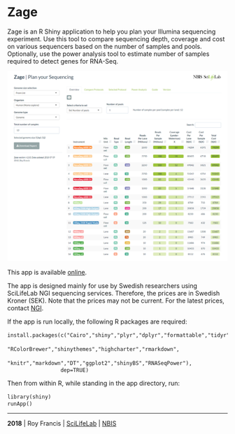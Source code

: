# Zage

Zage is an R Shiny application to help you plan your Illumina sequencing experiment. Use this tool to compare sequencing depth, coverage and cost on various sequencers based on the number of samples and pools. Optionally, use the power analysis tool to estimate number of samples required to detect genes for RNA-Seq.

![](preview.png)

This app is available [online](http://rshiny.nbis.se/zage/).

The app is designed mainly for use by Swedish researchers using SciLifeLab NGI  sequencing services. Therefore, the prices are in Swedish Kroner (SEK). Note that the prices may not be current. For the latest prices, contact [NGI](https://www.scilifelab.se/platforms/ngi/).

If the app is run locally, the following R packages are required:

```
install.packages(c("Cairo","shiny","plyr","dplyr","formattable","tidyr",
                 "RColorBrewer","shinythemes","highcharter","rmarkdown",
                 "knitr","markdown","DT","ggplot2","shinyBS","RNASeqPower"),
                 dep=TRUE)
```

Then from within R, while standing in the app directory, run:

```
library(shiny)
runApp()
```

<hr>

<b>2018</b> | Roy Francis | [SciLifeLab](https://www.scilifelab.se/) | [NBIS](https://nbis.se/)
